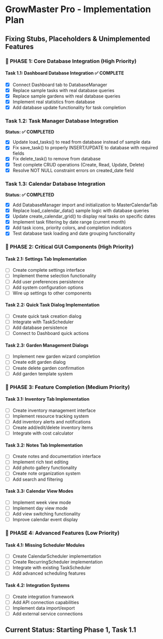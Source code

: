 # GrowMaster Pro - Implementation Plan
## Fixing Stubs, Placeholders & Unimplemented Features

### 🎯 **PHASE 1: Core Database Integration** (High Priority)
#### Task 1.1: Dashboard Database Integration ✅ COMPLETE
- [x] Connect Dashboard tab to DatabaseManager
- [x] Replace sample tasks with real database queries
- [x] Replace sample gardens with real database queries
- [x] Implement real statistics from database
- [x] Add database update functionality for task completion

### Task 1.2: Task Manager Database Integration
**Status: ✅ COMPLETED**
- [x] Update load_tasks() to read from database instead of sample data
- [x] Fix save_task() to properly INSERT/UPDATE to database with required fields
- [x] Fix delete_task() to remove from database
- [x] Test complete CRUD operations (Create, Read, Update, Delete)
- [x] Resolve NOT NULL constraint errors on created_date field

### Task 1.3: Calendar Database Integration
**Status: ✅ COMPLETED**
- [x] Add DatabaseManager import and initialization to MasterCalendarTab
- [x] Replace load_calendar_data() sample logic with database queries
- [x] Update create_calendar_grid() to display real tasks on specific dates
- [x] Implement task filtering by date range (current month)
- [x] Add task icons, priority colors, and completion indicators
- [x] Test database task loading and date grouping functionality

### 🎯 **PHASE 2: Critical GUI Components** (High Priority)
#### Task 2.1: Settings Tab Implementation
- [ ] Create complete settings interface
- [ ] Implement theme selection functionality
- [ ] Add user preferences persistence
- [ ] Add system configuration options
- [ ] Wire up settings to other components

#### Task 2.2: Quick Task Dialog Implementation
- [ ] Create quick task creation dialog
- [ ] Integrate with TaskScheduler
- [ ] Add database persistence
- [ ] Connect to Dashboard quick actions

#### Task 2.3: Garden Management Dialogs
- [ ] Implement new garden wizard completion
- [ ] Create edit garden dialog
- [ ] Create delete garden confirmation
- [ ] Add garden template system

### 🎯 **PHASE 3: Feature Completion** (Medium Priority)
#### Task 3.1: Inventory Tab Implementation
- [ ] Create inventory management interface
- [ ] Implement resource tracking system
- [ ] Add inventory alerts and notifications
- [ ] Create add/edit/delete inventory items
- [ ] Integrate with cost calculator

#### Task 3.2: Notes Tab Implementation
- [ ] Create notes and documentation interface
- [ ] Implement rich text editing
- [ ] Add photo gallery functionality
- [ ] Create note organization system
- [ ] Add search and filtering

#### Task 3.3: Calendar View Modes
- [ ] Implement week view mode
- [ ] Implement day view mode
- [ ] Add view switching functionality
- [ ] Improve calendar event display

### 🎯 **PHASE 4: Advanced Features** (Low Priority)
#### Task 4.1: Missing Scheduler Modules
- [ ] Create CalendarScheduler implementation
- [ ] Create RecurringScheduler implementation
- [ ] Integrate with existing TaskScheduler
- [ ] Add advanced scheduling features

#### Task 4.2: Integration Systems
- [ ] Create integration framework
- [ ] Add API connection capabilities
- [ ] Implement data import/export
- [ ] Add external service connections

## Current Status: Starting Phase 1, Task 1.1
